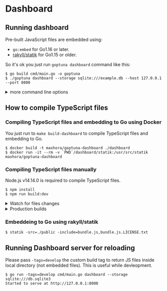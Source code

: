 # Dashboard

## Running dashboard

Pre-built JavaScript files are embedded using:

* `go:embed` for Go1.16 or later.
* [rakyll/statik](https://github.com/rakyll/statik) for Go1.15 or older.

So it's ok you just run `goptuna dashboard` command like this:

```
$ go build cmd/main.go -o goptuna
$ ./goptuna dashboard --storage sqlite:///example.db --host 127.0.0.1 --port 8000
```

<details>

<summary>more command line options</summary>

```
$ ./bin/goptuna --help
A command line interface for Goptuna

Usage:
  goptuna [command]

Available Commands:
  create-study Create a study in your relational database storage.
  dashboard    Launch web dashboard
  delete-study Delete a study in your relational database storage.
  help         Help about any command

Flags:
  -h, --help      help for goptuna
      --version   version for goptuna

Use "goptuna [command] --help" for more information about a command.
```

</details>


## How to compile TypeScript files

### Compiling TypeScript files and embedding to Go using Docker

You just run to `make build-dashboard` to compile TypeScript files and embedding to Go.

```
$ docker build -t maxhora/goptuna-dashboard ./dashboard
$ docker run -it --rm -v `PWD`/dashboard/statik:/usr/src/statik maxhora/goptuna-dashboard
```


### Compiling TypeScript files manually

Node.js v14.14.0 is required to compile TypeScript files.

```
$ npm install
$ npm run build:dev
```

<details>
<summary>Watch for files changes</summary>

```
$ npm run watch
```

</details>

<details>
<summary>Production builds</summary>

```
$ npm run build:prd
```

</details>

### Embeddeing to Go using rakyll/statik

```
$ statik -src=./public -include=bundle.js,bundle.js.LICENSE.txt
```


## Running Dashboard server for reloading

Please pass `-tags=develop` the custom build tag to return JS files inside local directory (not embedded files).
This is useful while devleopment.

```
$ go run -tags=develop cmd/main.go dashboard --storage sqlite:///db.sqlite3
Started to serve at http://127.0.0.1:8000
```
